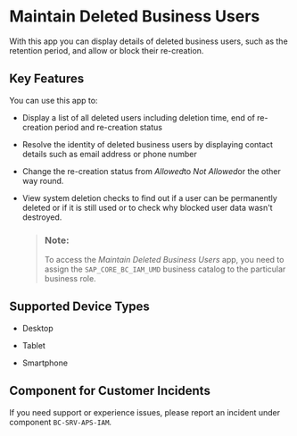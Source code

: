 <!-- loioa904bdd423264cd3bda2b78c36186c2e -->

# Maintain Deleted Business Users



With this app you can display details of deleted business users, such as the retention period, and allow or block their re-creation.



## Key Features

You can use this app to:



-   Display a list of all deleted users including deletion time, end of re-creation period and re-creation status

-   Resolve the identity of deleted business users by displaying contact details such as email address or phone number
-   Change the re-creation status from *Allowed*to *Not Allowed*or the other way round.

-   View system deletion checks to find out if a user can be permanently deleted or if it is still used or to check why blocked user data wasn't destroyed.

    > ### Note:  
    > To access the *Maintain Deleted Business Users* app, you need to assign the `SAP_CORE_BC_IAM_UMD` business catalog to the particular business role.






<a name="loioa904bdd423264cd3bda2b78c36186c2e__supported_devices"/>

## Supported Device Types

-   Desktop

-   Tablet

-   Smartphone




<a name="loioa904bdd423264cd3bda2b78c36186c2e__customer_component"/>

## Component for Customer Incidents

If you need support or experience issues, please report an incident under component `BC-SRV-APS-IAM`.

